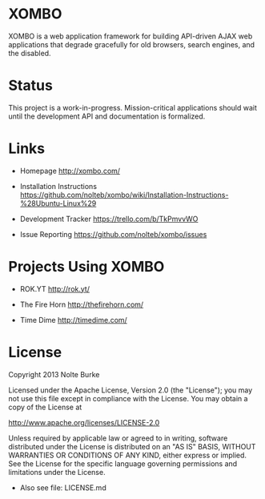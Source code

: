 XOMBO
=====

XOMBO is a web application framework for building API-driven AJAX web applications that degrade gracefully for old browsers, search engines, and the disabled.

Status
======

This project is a work-in-progress. Mission-critical applications should wait until the development API and documentation is formalized.

Links
=====

* Homepage	http://xombo.com/

* Installation Instructions	https://github.com/nolteb/xombo/wiki/Installation-Instructions-%28Ubuntu-Linux%29

* Development Tracker	https://trello.com/b/TkPmvvWO

* Issue Reporting	https://github.com/nolteb/xombo/issues

Projects Using XOMBO
====================

* ROK.YT	http://rok.yt/

* The Fire Horn http://thefirehorn.com/

* Time Dime	http://timedime.com/


License
=======


Copyright 2013 Nolte Burke

Licensed under the Apache License, Version 2.0 (the "License");
you may not use this file except in compliance with the License.
You may obtain a copy of the License at

   http://www.apache.org/licenses/LICENSE-2.0

Unless required by applicable law or agreed to in writing, software
distributed under the License is distributed on an "AS IS" BASIS,
WITHOUT WARRANTIES OR CONDITIONS OF ANY KIND, either express or implied.
See the License for the specific language governing permissions and
limitations under the License.

* Also see file: LICENSE.md